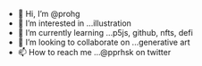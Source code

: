 - 👋 Hi, I’m @prohg
- 👀 I’m interested in ...illustration
- 🌱 I’m currently learning ...p5js, github, nfts, defi
- 💞️ I’m looking to collaborate on ...generative art
- 📫 How to reach me ...@pprhsk on twitter

<!---
prohg/prohg is a ✨ special ✨ repository because its `README.md` (this file) appears on your GitHub profile.
You can click the Preview link to take a look at your changes.
--->
